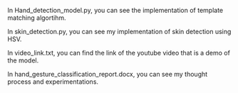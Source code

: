 In Hand_detection_model.py, you can see the implementation of template matching algortihm. 

In skin_detection.py, you can see my implementation of skin detection using HSV. 

In video_link.txt, you can find the link of the youtube video that is a demo of the model. 

In hand_gesture_classification_report.docx, you can see my thought process and experimentations. 
